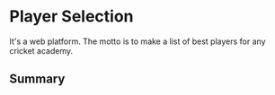 # Player Selection
It's a web platform. The motto is to make a list of best players for any cricket academy.

## Summary 
